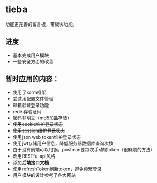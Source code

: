 # tieba

  功能更完善的留言板，带板块功能。

  ## 进度

  - 基本完成用户模块
  - 一些安全方面的改善

  ## 暂时应用的内容：

  - 使用了xorm框架
  - 尝试用配置文件管理
  - 邮箱验证登录功能
  - redis存验证码
  - 密码非明文（md5加盐存储）
  - ~~使用cookie维护登录状态~~
  - ~~使用session维护登录状态~~
  - 使用json web token维护登录状态
  - 使用jwt存储用户信息，降低服务器数据库查询次数
  - 由于没有前端可以甩锅，postman要每次手动输token（很麻烦的方法）
  - 改用RESTful api风格
  - 添加**后端接口文档**
  - 使用refreshToken刷新token，避免频繁登录
  - 用户模块的设计参考了各大网站